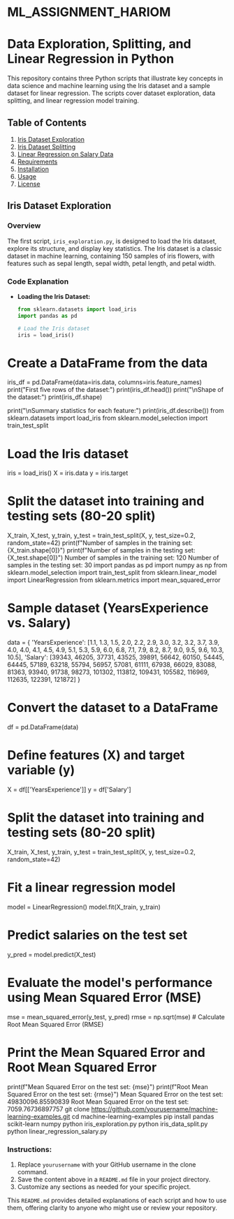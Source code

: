 # ML_ASSIGNMENT_HARIOM
# Data Exploration, Splitting, and Linear Regression in Python

This repository contains three Python scripts that illustrate key concepts in data science and machine learning using the Iris dataset and a sample dataset for linear regression. The scripts cover dataset exploration, data splitting, and linear regression model training.

## Table of Contents
1. [Iris Dataset Exploration](#iris-dataset-exploration)
2. [Iris Dataset Splitting](#iris-dataset-splitting)
3. [Linear Regression on Salary Data](#linear-regression-on-salary-data)
4. [Requirements](#requirements)
5. [Installation](#installation)
6. [Usage](#usage)
7. [License](#license)

## Iris Dataset Exploration

### Overview

The first script, `iris_exploration.py`, is designed to load the Iris dataset, explore its structure, and display key statistics. The Iris dataset is a classic dataset in machine learning, containing 150 samples of iris flowers, with features such as sepal length, sepal width, petal length, and petal width.

### Code Explanation

- **Loading the Iris Dataset:**
  ```python
  from sklearn.datasets import load_iris
  import pandas as pd
  
  # Load the Iris dataset
  iris = load_iris()
# Create a DataFrame from the data
iris_df = pd.DataFrame(data=iris.data, columns=iris.feature_names)
print("First five rows of the dataset:")
print(iris_df.head())
print("\nShape of the dataset:")
print(iris_df.shape)

print("\nSummary statistics for each feature:")
print(iris_df.describe())
from sklearn.datasets import load_iris
from sklearn.model_selection import train_test_split

# Load the Iris dataset
iris = load_iris()
X = iris.data
y = iris.target
# Split the dataset into training and testing sets (80-20 split)
X_train, X_test, y_train, y_test = train_test_split(X, y, test_size=0.2, random_state=42)
print(f"Number of samples in the training set: {X_train.shape[0]}")
print(f"Number of samples in the testing set: {X_test.shape[0]}")
Number of samples in the training set: 120
Number of samples in the testing set: 30
import pandas as pd
import numpy as np
from sklearn.model_selection import train_test_split
from sklearn.linear_model import LinearRegression
from sklearn.metrics import mean_squared_error

# Sample dataset (YearsExperience vs. Salary)
data = {
    'YearsExperience': [1.1, 1.3, 1.5, 2.0, 2.2, 2.9, 3.0, 3.2, 3.2, 3.7, 3.9, 4.0, 4.0, 4.1, 4.5, 4.9, 5.1, 5.3, 5.9, 6.0, 6.8, 7.1, 7.9, 8.2, 8.7, 9.0, 9.5, 9.6, 10.3, 10.5],
    'Salary': [39343, 46205, 37731, 43525, 39891, 56642, 60150, 54445, 64445, 57189, 63218, 55794, 56957, 57081, 61111, 67938, 66029, 83088, 81363, 93940, 91738, 98273, 101302, 113812, 109431, 105582, 116969, 112635, 122391, 121872]
}

# Convert the dataset to a DataFrame
df = pd.DataFrame(data)
# Define features (X) and target variable (y)
X = df[['YearsExperience']]
y = df['Salary']

# Split the dataset into training and testing sets (80-20 split)
X_train, X_test, y_train, y_test = train_test_split(X, y, test_size=0.2, random_state=42)
# Fit a linear regression model
model = LinearRegression()
model.fit(X_train, y_train)
# Predict salaries on the test set
y_pred = model.predict(X_test)

# Evaluate the model's performance using Mean Squared Error (MSE)
mse = mean_squared_error(y_test, y_pred)
rmse = np.sqrt(mse)  # Calculate Root Mean Squared Error (RMSE)

# Print the Mean Squared Error and Root Mean Squared Error
print(f"Mean Squared Error on the test set: {mse}")
print(f"Root Mean Squared Error on the test set: {rmse}")
Mean Squared Error on the test set: 49830096.85590839
Root Mean Squared Error on the test set: 7059.76736897757
git clone https://github.com/yourusername/machine-learning-examples.git
cd machine-learning-examples
pip install pandas scikit-learn numpy
python iris_exploration.py
python iris_data_split.py
python linear_regression_salary.py

### Instructions:

1. Replace `yourusername` with your GitHub username in the clone command.
2. Save the content above in a `README.md` file in your project directory.
3. Customize any sections as needed for your specific project.

This `README.md` provides detailed explanations of each script and how to use them, offering clarity to anyone who might use or review your repository.
